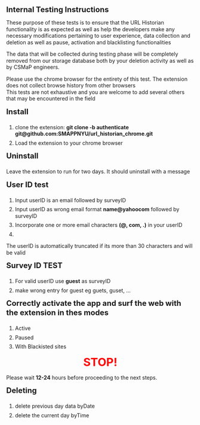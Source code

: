 # Internal Testing Instructions
<html>
<head>
 <style> 
 	h1, h2, h3, h4, p, li { 
		line-height: 1.25;
		font-size:	20px;
		margin-top: 0.5em;
	}
	p,ol,li {
		margin-top: 0.5em;
		font-size: 14px ;
	}
	.blink-two {
        animation: blinker-two 1.5s linear infinite;
      }
    @keyframes blinker-two {
        100% {
          opacity: 0;
        }
      }
</style>
</head>
<body>
	<p>These purpose of these tests is to ensure that the URL Historian functionality is as expected as well as help the developers make any necessary modifications pertaining to user experience, data collection and deletion as well as pause, activation and blacklisting functionalities</p>
	<p>The data that will be collected during testing phase will be completely removed from our storage database both by your deletion activity as well as by CSMaP engineers. </p>
	<p>Please use the chrome browser for the entirety of this test. The extension does not collect browse history from other browsers<br>
		This tests are not exhaustive and you are welcome to add several others that may be encountered in the field
	</p>
	<div>
		<h3> Install </h3>
		 <ol>
			<li> clone the extension:
				 <strong>git clone -b authenticate git@github.com:SMAPPNYU/url_historian_chrome.git</strong></li>
			<li> Load the extension to your chrome browser</li>
		</ol>
	</div>
	<div>
		<h3>Uninstall</h3>
		<p>Leave the extension to run for two days. It should uninstall with a message</p>
	</div>
	<div>
		<h3> User ID test</h3>
		<ol>
			<li>Input userID is an email followed by surveyID</li>
			<li>Input userID as wrong email format <strong>name@yahoocom</strong> followed by surveyID </li>
			<li>Incorporate one or more email characters <strong>(@, com, .)</strong> in your userID <li>
		</ol>
		<p> The userID is automatically truncated if its more than 30 characters and will be valid</p>
	</div>
	<div>
		<h3> Survey ID TEST </h3>
		<ol>
			<li>For valid userID use <strong>guest</strong> as surveyID</li>
			<li>make wrong entry for guest eg guets, guset, ...</li>
		</ol>
	</div>
	<div>
		<h3>Correctly activate the app and surf the web with the extension in thes modes</h3>
		<ol>
			<li>Active</li>
			<li>Paused </li>
			<li>With Blackisted sites</li>
		</ol>
	</div>
	<div>
		<h1 class="blink-two" ><center><strong style="font-size: 30px; color: #FF0000">STOP!</strong></center></h1> 
		<p>Please wait <strong>12-24</strong> hours before proceeding to the next steps.</p> 
	</div>
	<div>
		<h3> Deleting</h3>
		<ol>
			<li>delete previous day data byDate </li>
			<li>delete the current day byTime </li>
		</ol>
	</div>
</body>
</html>